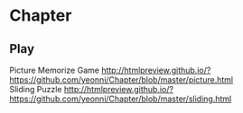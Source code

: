# Chapter

## Play
Picture Memorize Game http://htmlpreview.github.io/?https://github.com/yeonni/Chapter/blob/master/picture.html 
<br />
Sliding Puzzle http://htmlpreview.github.io/?https://github.com/yeonni/Chapter/blob/master/sliding.html
